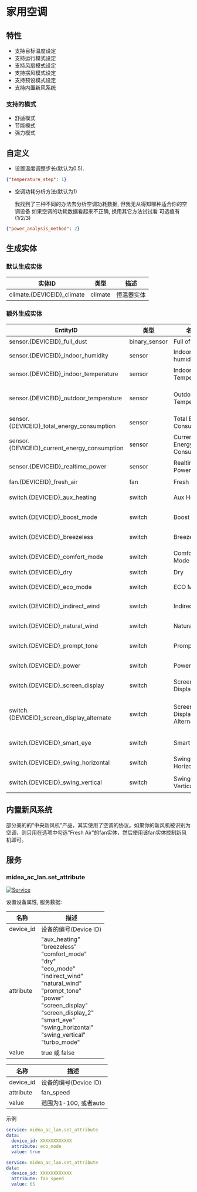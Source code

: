 # 家用空调
## 特性
- 支持目标温度设定
- 支持运行模式设定
- 支持风扇模式设定
- 支持摆风模式设定
- 支持预设模式设定
- 支持内置新风系统

### 支持的模式
- 舒适模式
- 节能模式
- 强力模式

## 自定义

- 设置温度调整步长(默认为0.5).

```json
{"temperature_step": 1}
```

- 空调功耗分析方法(默认为1)

  我找到了三种不同的办法去分析空调功耗数据, 但我无从得知哪种适合你的空调设备
  如果空调的功耗数据看起来不正确, 换用其它方法试试看
  可选值有(1/2/3)
  
```json
{"power_analysis_method": 2}
```

## 生成实体
### 默认生成实体
| 实体ID                       | 类型      | 描述    |
|----------------------------|---------|-------|
| climate.{DEVICEID}_climate | climate | 恒温器实体 |

### 额外生成实体

| EntityID                                     | 类型            | 名称                         | 描述       |
|----------------------------------------------|---------------|----------------------------|----------|
| sensor.{DEVICEID}_full_dust                  | binary_sensor | Full of Dust               | 尘满       |
| sensor.{DEVICEID}_indoor_humidity            | sensor        | Indoor humidity            | 湿度       |
| sensor.{DEVICEID}_indoor_temperature         | sensor        | Indoor Temperature         | 室内温度     |
| sensor.{DEVICEID}_outdoor_temperature        | sensor        | Outdoor Temperature        | 室外机温度    |
| sensor.{DEVICEID}_total_energy_consumption   | sensor        | Total Energy Consumption   | 总能耗      |
| sensor.{DEVICEID}_current_energy_consumption | sensor        | Current Energy Consumption | 当前能耗     |
| sensor.{DEVICEID}_realtime_power             | sensor        | Realtime Power             | 实时功率     |
| fan.{DEVICEID}_fresh_air                     | fan           | Fresh Air                  | 新风       |
| switch.{DEVICEID}_aux_heating                | switch        | Aux Heating                | 电辅热      |
| switch.{DEVICEID}_boost_mode                 | switch        | Boost Mode                 | 强劲模式     |
| switch.{DEVICEID}_breezeless                 | switch        | Breezeless                 | 无风感      |
| switch.{DEVICEID}_comfort_mode               | switch        | Comfort Mode               | 舒省模式     |
| switch.{DEVICEID}_dry                        | switch        | Dry                        | 干燥       |
| switch.{DEVICEID}_eco_mode                   | switch        | ECO Mode                   | ECO模式    |
| switch.{DEVICEID}_indirect_wind              | switch        | Indirect Wind              | 防直吹      |
| switch.{DEVICEID}_natural_wind               | switch        | Natural Wind               | 自然风      |
| switch.{DEVICEID}_prompt_tone                | switch        | Prompt Tone                | 提示音      |
| switch.{DEVICEID}_power                      | switch        | Power                      | 电源开关     |
| switch.{DEVICEID}_screen_display             | switch        | Screen Display             | 屏幕显示     |
| switch.{DEVICEID}_screen_display_alternate   | switch        | Screen Display Alternate   | 屏幕显示备用开关 |
| switch.{DEVICEID}_smart_eye                  | switch        | Smart Eye                  | 智慧眼      |
| switch.{DEVICEID}_swing_horizontal           | switch        | Swing Horizontal           | 水平摆风     |
| switch.{DEVICEID}_swing_vertical             | switch        | Swing Vertical             | 垂直摆风     |

## 内置新风系统

部分美的的"中央新风机"产品，其实使用了空调的协议。如果你的新风机被识别为空调，则只用在选项中勾选"Fresh Air"的fan实体，然后使用该fan实体控制新风机即可。

## 服务

### midea_ac_lan.set_attribute

[![Service](https://my.home-assistant.io/badges/developer_call_service.svg)](https://my.home-assistant.io/redirect/developer_call_service/?service=midea_ac_lan.set_attribute)

设置设备属性, 服务数据:

| 名称        | 描述                                                                                                                                                                                                                                                                       |
|-----------|--------------------------------------------------------------------------------------------------------------------------------------------------------------------------------------------------------------------------------------------------------------------------|
| device_id | 设备的编号(Device ID)                                                                                                                                                                                                                                                         |
| attribute | "aux_heating"<br/>"breezeless"<br/>"comfort_mode"<br/>"dry"<br/>"eco_mode"<br/>"indirect_wind"<br/>"natural_wind"<br/>"prompt_tone"<br/>"power"<br/>"screen_display"<br/>"screen_display_2"<br/>"smart_eye"<br/>"swing_horizontal"<br/>"swing_vertical"<br/>"turbo_mode" |
| value     | true 或 false                                                                                                                                                                                                                                                             |

| 名称        | 描述               |
|-----------|------------------|
| device_id | 设备的编号(Device ID) |
| attribute | fan_speed        |
| value     | 范围为1-100, 或者auto |

示例

```yaml
service: midea_ac_lan.set_attribute
data:
  device_id: XXXXXXXXXXXX
  attribute: eco_mode
  value: true
```
```yaml
service: midea_ac_lan.set_attribute
data:
  device_id: XXXXXXXXXXXX
  attribute: fan_speed
  value: 65
```